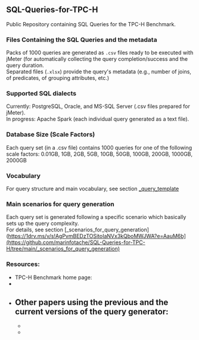 ## SQL-Queries-for-TPC-H
Public Repository containing SQL Queries for the TPC-H Benchmark.

### Files Containing the SQL Queries and the metadata
Packs of 1000 queries are generated as `.csv` files ready to be executed with jMeter (for automatically collecting the query completion/success and the query duration.<br>
Separated files (`.xlsx`) provide the query's metadata (e.g., number of joins, of predicates, of grouping attributes, etc.)

### Supported SQL dialects
Currently: PostgreSQL, Oracle, and MS-SQL Server (.csv files prepared for jMeter). <br>
In progress: Apache Spark (each individual query generated as a text file).

### Database Size (Scale Factors)
Each query set (in a .csv file) contains 1000 queries for one of the following scale factors: 0.01GB, 1GB, 2GB, 5GB, 10GB, 50GB, 100GB, 200GB, 1000GB, 2000GB 

### Vocabulary
For query structure and main vocabulary, see section [_query_template](https://github.com/marinfotache/SQL-Queries-for-TPC-H/tree/main/_query_template)

### Main scenarios for query generation
Each query set is generated following a specific scenario which basically sets up the query complexity.<br>
For details, see section [_scenarios_for_query_generation](https://1drv.ms/v/s!AgPvmBEDzTOSitoIaNVx3kQboMWJWA?e=AauM6b](https://github.com/marinfotache/SQL-Queries-for-TPC-H/tree/main/_scenarios_for_query_generation)

### Resources:

* TPC-H Benchmark home page:
* 
* Other papers using the previous and the current versions of the query generator:
  -
  -
  -
  
